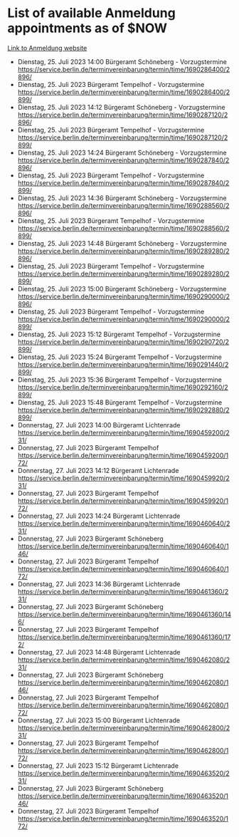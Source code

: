 # List of available Anmeldung appointments as of $NOW
[Link to Anmeldung website](https://service.berlin.de/terminvereinbarung/termin/tag.php?termin=1&anliegen[]=120686&dienstleisterlist=122210,122217,327316,122219,327312,122227,327314,122231,327346,122243,327348,122254,122252,329742,122260,329745,122262,329748,122271,327278,122273,327274,122277,327276,330436,122280,327294,122282,327290,122284,327292,122291,327270,122285,327266,122286,327264,122296,327268,150230,329760,122297,327286,122294,327284,122312,329763,122314,329775,122304,327330,122311,327334,122309,327332,317869,122281,327352,122279,329772,122283,122276,327324,122274,327326,122267,329766,122246,327318,122251,327320,122257,327322,122208,327298,122226,327300&herkunft=http%3A%2F%2Fservice.berlin.de%2Fdienstleistung%2F120686%2F)
- Dienstag, 25. Juli 2023 14:00 Bürgeramt Schöneberg - Vorzugstermine https://service.berlin.de/terminvereinbarung/termin/time/1690286400/2896/
- Dienstag, 25. Juli 2023  Bürgeramt Tempelhof - Vorzugstermine https://service.berlin.de/terminvereinbarung/termin/time/1690286400/2899/
- Dienstag, 25. Juli 2023 14:12 Bürgeramt Schöneberg - Vorzugstermine https://service.berlin.de/terminvereinbarung/termin/time/1690287120/2896/
- Dienstag, 25. Juli 2023  Bürgeramt Tempelhof - Vorzugstermine https://service.berlin.de/terminvereinbarung/termin/time/1690287120/2899/
- Dienstag, 25. Juli 2023 14:24 Bürgeramt Schöneberg - Vorzugstermine https://service.berlin.de/terminvereinbarung/termin/time/1690287840/2896/
- Dienstag, 25. Juli 2023  Bürgeramt Tempelhof - Vorzugstermine https://service.berlin.de/terminvereinbarung/termin/time/1690287840/2899/
- Dienstag, 25. Juli 2023 14:36 Bürgeramt Schöneberg - Vorzugstermine https://service.berlin.de/terminvereinbarung/termin/time/1690288560/2896/
- Dienstag, 25. Juli 2023  Bürgeramt Tempelhof - Vorzugstermine https://service.berlin.de/terminvereinbarung/termin/time/1690288560/2899/
- Dienstag, 25. Juli 2023 14:48 Bürgeramt Schöneberg - Vorzugstermine https://service.berlin.de/terminvereinbarung/termin/time/1690289280/2896/
- Dienstag, 25. Juli 2023  Bürgeramt Tempelhof - Vorzugstermine https://service.berlin.de/terminvereinbarung/termin/time/1690289280/2899/
- Dienstag, 25. Juli 2023 15:00 Bürgeramt Schöneberg - Vorzugstermine https://service.berlin.de/terminvereinbarung/termin/time/1690290000/2896/
- Dienstag, 25. Juli 2023  Bürgeramt Tempelhof - Vorzugstermine https://service.berlin.de/terminvereinbarung/termin/time/1690290000/2899/
- Dienstag, 25. Juli 2023 15:12 Bürgeramt Tempelhof - Vorzugstermine https://service.berlin.de/terminvereinbarung/termin/time/1690290720/2899/
- Dienstag, 25. Juli 2023 15:24 Bürgeramt Tempelhof - Vorzugstermine https://service.berlin.de/terminvereinbarung/termin/time/1690291440/2899/
- Dienstag, 25. Juli 2023 15:36 Bürgeramt Tempelhof - Vorzugstermine https://service.berlin.de/terminvereinbarung/termin/time/1690292160/2899/
- Dienstag, 25. Juli 2023 15:48 Bürgeramt Tempelhof - Vorzugstermine https://service.berlin.de/terminvereinbarung/termin/time/1690292880/2899/
- Donnerstag, 27. Juli 2023 14:00 Bürgeramt Lichtenrade https://service.berlin.de/terminvereinbarung/termin/time/1690459200/231/
- Donnerstag, 27. Juli 2023  Bürgeramt Tempelhof https://service.berlin.de/terminvereinbarung/termin/time/1690459200/172/
- Donnerstag, 27. Juli 2023 14:12 Bürgeramt Lichtenrade https://service.berlin.de/terminvereinbarung/termin/time/1690459920/231/
- Donnerstag, 27. Juli 2023  Bürgeramt Tempelhof https://service.berlin.de/terminvereinbarung/termin/time/1690459920/172/
- Donnerstag, 27. Juli 2023 14:24 Bürgeramt Lichtenrade https://service.berlin.de/terminvereinbarung/termin/time/1690460640/231/
- Donnerstag, 27. Juli 2023  Bürgeramt Schöneberg https://service.berlin.de/terminvereinbarung/termin/time/1690460640/146/
- Donnerstag, 27. Juli 2023  Bürgeramt Tempelhof https://service.berlin.de/terminvereinbarung/termin/time/1690460640/172/
- Donnerstag, 27. Juli 2023 14:36 Bürgeramt Lichtenrade https://service.berlin.de/terminvereinbarung/termin/time/1690461360/231/
- Donnerstag, 27. Juli 2023  Bürgeramt Schöneberg https://service.berlin.de/terminvereinbarung/termin/time/1690461360/146/
- Donnerstag, 27. Juli 2023  Bürgeramt Tempelhof https://service.berlin.de/terminvereinbarung/termin/time/1690461360/172/
- Donnerstag, 27. Juli 2023 14:48 Bürgeramt Lichtenrade https://service.berlin.de/terminvereinbarung/termin/time/1690462080/231/
- Donnerstag, 27. Juli 2023  Bürgeramt Schöneberg https://service.berlin.de/terminvereinbarung/termin/time/1690462080/146/
- Donnerstag, 27. Juli 2023  Bürgeramt Tempelhof https://service.berlin.de/terminvereinbarung/termin/time/1690462080/172/
- Donnerstag, 27. Juli 2023 15:00 Bürgeramt Lichtenrade https://service.berlin.de/terminvereinbarung/termin/time/1690462800/231/
- Donnerstag, 27. Juli 2023  Bürgeramt Tempelhof https://service.berlin.de/terminvereinbarung/termin/time/1690462800/172/
- Donnerstag, 27. Juli 2023 15:12 Bürgeramt Lichtenrade https://service.berlin.de/terminvereinbarung/termin/time/1690463520/231/
- Donnerstag, 27. Juli 2023  Bürgeramt Schöneberg https://service.berlin.de/terminvereinbarung/termin/time/1690463520/146/
- Donnerstag, 27. Juli 2023  Bürgeramt Tempelhof https://service.berlin.de/terminvereinbarung/termin/time/1690463520/172/
